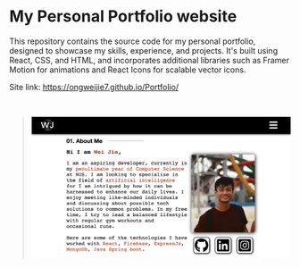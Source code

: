 # My Personal Portfolio website
This repository contains the source code for my personal portfolio, designed to showcase my skills, experience, and projects. It's built using React, CSS, and HTML, and incorporates additional libraries such as Framer Motion for animations and React Icons for scalable vector icons.

Site link: https://ongweijie7.github.io/Portfolio/

<br>

> <kbd> ![My animated logo](assets/preview.png) <kbd>
